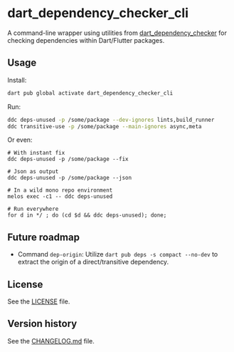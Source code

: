 # dart_dependency_checker_cli

A command-line wrapper using utilities from [dart_dependency_checker](https://pub.dev/packages/dart_dependency_checker) for checking dependencies within Dart/Flutter packages.

## Usage

Install:

```bash
dart pub global activate dart_dependency_checker_cli
```

Run:

```bash
ddc deps-unused -p /some/package --dev-ignores lints,build_runner
ddc transitive-use -p /some/package --main-ignores async,meta
```

Or even:

```
# With instant fix
ddc deps-unused -p /some/package --fix

# Json as output
ddc deps-unused -p /some/package --json

# In a wild mono repo environment
melos exec -c1 -- ddc deps-unused

# Run everywhere
for d in */ ; do (cd $d && ddc deps-unused); done;
```

## Future roadmap

- Command `dep-origin`: Utilize `dart pub deps -s compact --no-dev` to extract the origin of a direct/transitive dependency.

## License

See the [LICENSE](LICENSE) file.

## Version history

See the [CHANGELOG.md](CHANGELOG.md) file.
